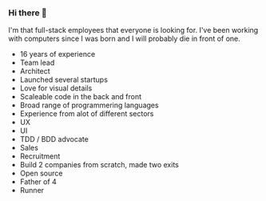 ### Hi there 👋

I'm that full-stack employees that everyone is looking for. I've been working with computers since I was born and I will probably die in front of one. 

- 16 years of experience
- Team lead
- Architect
- Launched several startups
- Love for visual details
- Scaleable code in the back and front
- Broad range of programmering languages
- Experience from alot of different sectors
- UX 
- UI
- TDD / BDD advocate
- Sales
- Recruitment
- Build 2 companies from scratch, made two exits
- Open source
- Father of 4
- Runner
